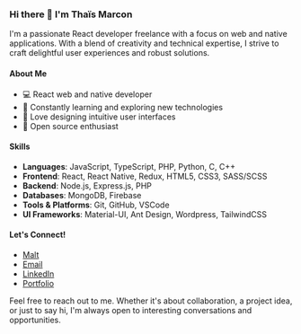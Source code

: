 ### Hi there 👋 I'm Thaïs Marcon

I'm a passionate React developer freelance with a focus on web and native applications. With a blend of creativity and technical expertise, I strive to craft delightful user experiences and robust solutions.

#### About Me

* 💻 React web and native developer
* 🌱 Constantly learning and exploring new technologies
* 🎨 Love designing intuitive user interfaces
* 🚀 Open source enthusiast

#### Skills

- **Languages**: JavaScript, TypeScript, PHP, Python, C, C++
- **Frontend**: React, React Native, Redux, HTML5, CSS3, SASS/SCSS
- **Backend**: Node.js, Express.js, PHP
- **Databases**: MongoDB, Firebase
- **Tools & Platforms**: Git, GitHub, VSCode
- **UI Frameworks**: Material-UI, Ant Design, Wordpress, TailwindCSS

#### Let's Connect!

* [Malt](https://www.malt.fr/profile/thaismarcon)
* [Email](contact@thais-marcon.com)
* [LinkedIn](https://www.linkedin.com/in/thais-marcon-dev)
* [Portfolio](https://thais-marcon.com)

Feel free to reach out to me. Whether it's about collaboration, a project idea, or just to say hi, I'm always open to interesting conversations and opportunities.
